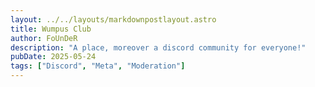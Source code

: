 ```yaml
---
layout: ../../layouts/markdownpostlayout.astro
title: Wumpus Club
author: FoUnDeR
description: "A place, moreover a discord community for everyone!"
pubDate: 2025-05-24
tags: ["Discord", "Meta", "Moderation"]
---
```

